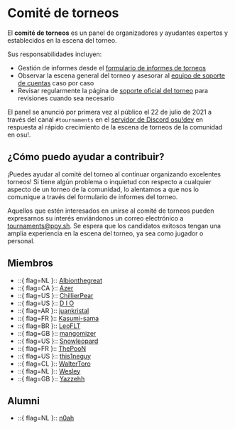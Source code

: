 # Comité de torneos

El **comité de torneos** es un panel de organizadores y ayudantes expertos y establecidos en la escena del torneo.

Sus responsabilidades incluyen:

- Gestión de informes desde el [formulario de informes de torneos](https://pif.ephemeral.ink/tournament-reports)
- Observar la escena general del torneo y asesorar al [equipo de soporte de cuentas](/wiki/People/Account_support_team) caso por caso
- Revisar regularmente la página de [soporte oficial del torneo](/wiki/Tournaments/Official_support) para revisiones cuando sea necesario

El panel se anunció por primera vez al público el 22 de julio de 2021 a través del canal `#tournaments` en el [servidor de Discord osu!dev](https://discord.com/invite/ppy) en respuesta al rápido crecimiento de la escena de torneos de la comunidad en osu!.

## ¿Cómo puedo ayudar a contribuir?

¡Puedes ayudar al comité del torneo al continuar organizando excelentes torneos! Si tiene algún problema o inquietud con respecto a cualquier aspecto de un torneo de la comunidad, lo alentamos a que nos lo comunique a través del formulario de informes del torneo.

Aquellos que estén interesados en unirse al comité de torneos pueden expresarnos su interés enviándonos un correo electrónico a [tournaments@ppy.sh](mailto:tournaments@ppy.sh). Se espera que los candidatos exitosos tengan una amplia experiencia en la escena del torneo, ya sea como jugador o personal.

## Miembros

- ::{ flag=NL }:: [Albionthegreat](https://osu.ppy.sh/users/9853595)
- ::{ flag=CA }:: [Azer](https://osu.ppy.sh/users/2155578)
- ::{ flag=US }:: [ChillierPear](https://osu.ppy.sh/users/9501251)
- ::{ flag=US }:: [D I O](https://osu.ppy.sh/users/3958619)
- ::{ flag=AR }:: [juankristal](https://osu.ppy.sh/users/443656)
- ::{ flag=FR }:: [Kasumi-sama](https://osu.ppy.sh/users/6177263)
- ::{ flag=BR }:: [LeoFLT](https://osu.ppy.sh/users/3668779)
- ::{ flag=GB }:: [mangomizer](https://osu.ppy.sh/users/1893718)
- ::{ flag=US }:: [Snowleopard](https://osu.ppy.sh/users/3790227)
- ::{ flag=FR }:: [ThePooN](https://osu.ppy.sh/users/718454)
- ::{ flag=US }:: [this1neguy](https://osu.ppy.sh/users/1797189)
- ::{ flag=CL }:: [WalterToro](https://osu.ppy.sh/users/5281416)
- ::{ flag=NL }:: [Wesley](https://osu.ppy.sh/users/2407265)
- ::{ flag=GB }:: [Yazzehh](https://osu.ppy.sh/users/7068973)

## Alumni

- ::{ flag=NL }:: [n0ah](https://osu.ppy.sh/users/3086393)
